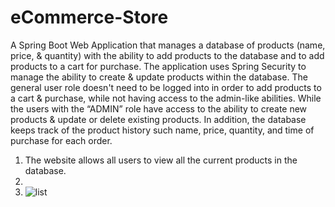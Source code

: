 # eCommerce-Store
A Spring Boot Web Application that manages a database of products (name, price, & quantity) with the ability to add products to the database and to add products to a cart for purchase. The application uses Spring Security to manage the ability to create & update products within the database. The general user role doesn't need to be logged into in order to add products to a cart & purchase, while not having access to the admin-like abilities. While the users with the “ADMIN” role have access to the ability to create new products & update or delete existing products. In addition, the database keeps track of the product history such name, price, quantity, and time of purchase for each order.

1. The website allows all users to view all the current products in the database.
2. 
3. ![list](https://user-images.githubusercontent.com/31080342/168953155-1a7c1a43-73f4-4061-b948-44ab85c1ac9f.png)
